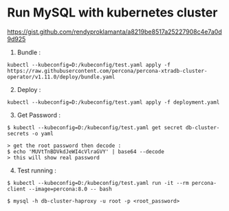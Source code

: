 # Run MySQL with kubernetes cluster

https://gist.github.com/rendyproklamanta/a8219be8517a25227908c4e7a0d9d925

1. Bundle :
```
kubectl --kubeconfig=D:/kubeconfig/test.yaml apply -f https://raw.githubusercontent.com/percona/percona-xtradb-cluster-operator/v1.11.0/deploy/bundle.yaml
```

2. Deploy :
```
kubectl --kubeconfig=D:/kubeconfig/test.yaml apply -f deployment.yaml
```

3. Get Password :
```
$ kubectl --kubeconfig=D:/kubeconfig/test.yaml get secret db-cluster-secrets -o yaml

> get the root password then decode :
$ echo 'MUVtTnBDVkdJeWI4cVlraGVY' | base64 --decode
> this will show real password
```

4. Test running :
```
$ kubectl --kubeconfig=D:/kubeconfig/test.yaml run -it --rm percona-client --image=percona:8.0 -- bash

$ mysql -h db-cluster-haproxy -u root -p <root_password>
```